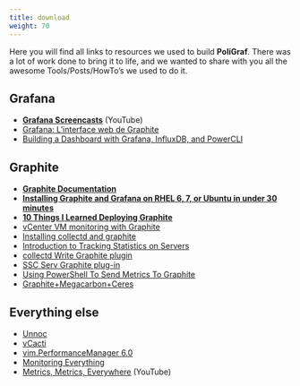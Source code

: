 ```yaml
---
title: download
weight: 70
---
```



Here you will find all links to resources we used to build **PoliGraf**. There was a lot of work done to bring it to life, and we wanted to share with you all the awesome Tools/Posts/HowTo’s we used to do it.

## Grafana

*   **[Grafana Screencasts](http://docs.grafana.org/guides/screencasts/)** (YouTube)
*   [Grafana: L’interface web de Graphite](https://wooster.checkmy.ws/2014/03/grafana-graphite-interface/)
*   [Building a Dashboard with Grafana, InfluxDB, and PowerCLI](http://wahlnetwork.com/2015/04/29/building-a-dashboard-with-grafana-influxdb-and-powercli/)

## Graphite

*   **[Graphite Documentation](http://graphite.readthedocs.org/)**
*   **[Installing Graphite and Grafana on RHEL 6, 7, or Ubuntu in under 30 minutes](http://blog.pkiwi.com/installing-graphite-and-grafana-on-rhel-6-7-or-ubuntu-in-under-30-minutes/)**
*   **[10 Things I Learned Deploying Graphite](https://kevinmccarthy.org/2013/07/18/10-things-i-learned-deploying-graphite/)**
*   [vCenter VM monitoring with Graphite](http://www.dbzoo.com/blog/vcenter_vm_monitoring_with_graphite)
*   [Installing collectd and graphite](https://support.cumulusnetworks.com/hc/en-us/articles/201787586-Installing-collectd-and-graphite)
*   [Introduction to Tracking Statistics on Servers](https://www.digitalocean.com/community/tutorial_series/introduction-to-tracking-statistics-on-servers)
*   [collectd Write Graphite plugin](https://collectd.org/wiki/index.php/Plugin:Write_Graphite)
*   [SSC Serv Graphite plug-in](https://ssc-serv.com/graphite.shtml)
*   [Using PowerShell To Send Metrics To Graphite](https://www.hodgkins.net.au/mswindows/using-powershell-to-send-metrics-graphite/)
*   [Graphite+Megacarbon+Ceres](http://anatolijd.blogspot.fr/2013/06/graphitemegacarbonceres-multi-node.html)

## Everything else

*   [Unnoc](http://sourceforge.net/projects/unnoc/)
*   [vCacti](https://github.com/rschitz/vCacti)
*   [vim.PerformanceManager 6.0](http://pubs.vmware.com/vsphere-60/topic/com.vmware.wssdk.apiref.doc/vim.PerformanceManager.html)
*   [Monitoring Everything](https://ianunruh.com/2014/05/monitor-everything-part-4.html)
*   [Metrics, Metrics, Everywhere](https://www.youtube.com/watch?v=czes-oa0yik) (YouTube)
